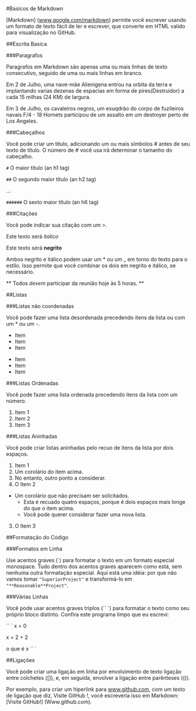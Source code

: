 #Basicos de Markdown

[Markdown] (www.google.com/markdown) permite você escrever usando um formato de texto fácil de ler e escrever, que converte em HTML valido para visualização no GitHub.

##Escrita Basica

###Paragrafos

Paragrafos em Markdown são apenas uma ou mais linhas de texto consecutivo, seguido de uma ou mais linhas em branco.

Em 2 de Julho, uma nave-mãe Alienigena entrou na orbita da terra e implantando varias dezenas de espacias em forma de pires(Destruidor) a cada 15 milhas (24 KM) de largura.

Em 3 de Julho, os cavaleiros negros, um esuqdrão do corpo de fuzileiros navais F/4 - 18 Hornets participou de um assalto em um destroyer perto de Los Angeles.

###Cabeçalhos

Você pode criar um título, adicionando um ou mais símbolos # antes de seu texto de título. O número de # você usa irá determinar o tamanho do cabeçalho.

<code>#</code> O maior título (an h1 tag)

<code>##</code> O segundo maior título (an h2 tag)

…

<code>######</code> O sexto maior título (an h6 tag)

###Citações

Você pode indicar sua citação com um >.

Este texto será *italico*

Este texto será **negrito**

Ambos negrito e itálico podem usar um * ou um _ em torno do texto para o estilo. Isso permite que você combinar os dois em negrito e itálico, se necessário.

** Todos _devem_ participar da reunião hoje às 5 horas. **

##Listas

###Listas não coordenadas

Você pode fazer uma lista desordenada precedendo itens da lista ou com um * ou um -.

* Item
* Item
* Item

- Item
- Item
- Item
 
###Listas Ordenadas

Você pode fazer uma lista ordenada precedendo itens da lista com um número.

1. Item 1
2. Item 2
3. Item 3

###Listas Aninhadas

Você pode criar listas aninhadas pelo recuo de itens da lista por dois espaços.

1. Item 1
 1. Um corolário do item acima.
 2. No entanto, outro ponto a considerar.
2. O Item 2
 * Um corolário que não precisam ser solicitados.
   * Esta é recuado quatro espaços, porque é dois espaços mais longe do que o item acima.
    * Você pode querer considerar fazer uma nova lista.
3. O Item 3

##Formatação do Código

###Formatos em Linha

Use acentos graves (\`) para formatar o texto em um formato especial monospace. Tudo dentro dos acentos graves aparecem como está, sem nenhuma outra formatação especial.
Aqui está uma idéia: por que não vamos tomar `"SuperiorProject"` e transformá-lo em `"**Reasonable**Project"`.

###Várias Linhas

Você pode usar acentos graves triplos (`` `) para formatar o texto como seu próprio bloco distinto.
Confira este programa limpo que eu escrevi:

`` `
x = 0

x = 2 + 2

o que é x
`` `

##Ligações

Você pode criar uma ligação em linha por envolvimento de texto ligação entre colchetes ([]), e, em seguida, envolver a ligação entre parênteses (()).

Por exemplo, para criar um hiperlink para www.github.com, com um texto de ligação que diz, Visite GitHub !, você escreveria isso em Markdown: [Visite GitHub!] (Www.github.com).
